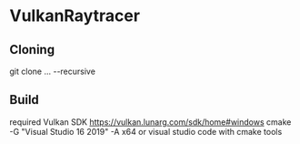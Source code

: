 # VulkanRaytracer

## Cloning
git clone ... --recursive

## Build
required Vulkan SDK
https://vulkan.lunarg.com/sdk/home#windows
cmake -G "Visual Studio 16 2019" -A x64
or
visual studio code with cmake tools
